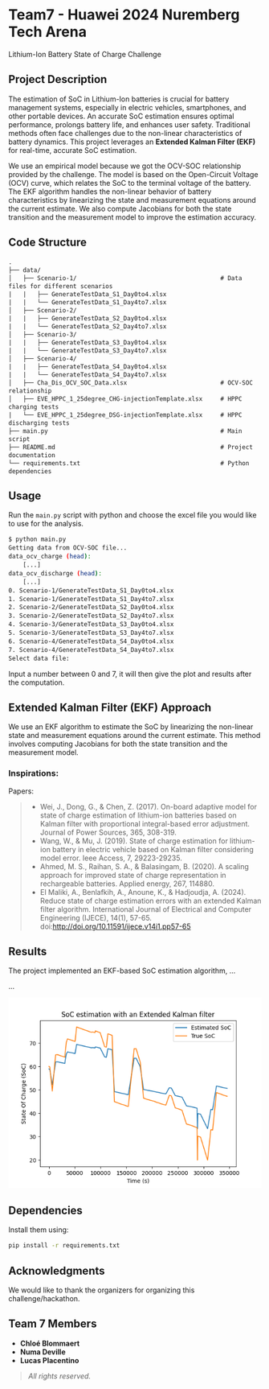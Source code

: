 # Team7 - Huawei 2024 Nuremberg Tech Arena
Lithium-Ion Battery State of Charge Challenge  

## Project Description
The estimation of SoC in Lithium-Ion batteries is crucial for battery management systems, especially in electric vehicles, smartphones, and other portable devices. An accurate SoC estimation ensures optimal performance, prolongs battery life, and enhances user safety. Traditional methods often face challenges due to the non-linear characteristics of battery dynamics. This project leverages an **Extended Kalman Filter (EKF)** for real-time, accurate SoC estimation.  

We use an empirical model because we got the OCV-SOC relationship provided by the challenge. The model is based on the Open-Circuit Voltage (OCV) curve, which relates the SoC to the terminal voltage of the battery. The EKF algorithm handles the non-linear behavior of battery characteristics by linearizing the state and measurement equations around the current estimate. We also compute Jacobians for both the state transition and the measurement model to improve the estimation accuracy.  

## Code Structure
```plaintext
.
├── data/
│   ├── Scenario-1/                                        # Data files for different scenarios
|   |   ├── GenerateTestData_S1_Day0to4.xlsx
|   |   └── GenerateTestData_S1_Day4to7.xlsx
│   ├── Scenario-2/
|   |   ├── GenerateTestData_S2_Day0to4.xlsx
|   |   └── GenerateTestData_S2_Day4to7.xlsx
│   ├── Scenario-3/
|   |   ├── GenerateTestData_S3_Day0to4.xlsx
|   |   └── GenerateTestData_S3_Day4to7.xlsx
│   ├── Scenario-4/
|   |   ├── GenerateTestData_S4_Day0to4.xlsx
|   |   └── GenerateTestData_S4_Day4to7.xlsx
│   ├── Cha_Dis_OCV_SOC_Data.xlsx                          # OCV-SOC relationship
│   ├── EVE_HPPC_1_25degree_CHG-injectionTemplate.xlsx     # HPPC charging tests
|   └── EVE_HPPC_1_25degree_DSG-injectionTemplate.xlsx     # HPPC discharging tests
├── main.py                                                # Main script
├── README.md                                              # Project documentation
└── requirements.txt                                       # Python dependencies
```

## Usage
Run the `main.py` script with python and choose the excel file you would like to use for the analysis.

```bash
$ python main.py
Getting data from OCV-SOC file...
data_ocv_charge (head):
    [...]
data_ocv_discharge (head):
    [...]
0. Scenario-1/GenerateTestData_S1_Day0to4.xlsx
1. Scenario-1/GenerateTestData_S1_Day4to7.xlsx
2. Scenario-2/GenerateTestData_S2_Day0to4.xlsx
3. Scenario-2/GenerateTestData_S2_Day4to7.xlsx
4. Scenario-3/GenerateTestData_S3_Day0to4.xlsx
5. Scenario-3/GenerateTestData_S3_Day4to7.xlsx
6. Scenario-4/GenerateTestData_S4_Day0to4.xlsx
7. Scenario-4/GenerateTestData_S4_Day4to7.xlsx
Select data file: 
```

Input a number between 0 and 7, it will then give the plot and results after the computation.

## Extended Kalman Filter (EKF) Approach
We use an EKF algorithm to estimate the SoC by linearizing the non-linear state and measurement equations around the current estimate. This method involves computing Jacobians for both the state transition and the measurement model.

### Inspirations:
Papers:
> - Wei, J., Dong, G., & Chen, Z. (2017). On-board adaptive model for state of charge estimation of lithium-ion batteries based on Kalman filter with proportional integral-based error adjustment. Journal of Power Sources, 365, 308-319.  
> - Wang, W., & Mu, J. (2019). State of charge estimation for lithium-ion battery in electric vehicle based on Kalman filter considering model error. Ieee Access, 7, 29223-29235.  
> - Ahmed, M. S., Raihan, S. A., & Balasingam, B. (2020). A scaling approach for improved state of charge representation in rechargeable batteries. Applied energy, 267, 114880.  
> - El Maliki, A., Benlafkih, A., Anoune, K., & Hadjoudja, A. (2024). Reduce state of charge estimation errors with an extended Kalman filter algorithm. International Journal of Electrical and Computer Engineering (IJECE), 14(1), 57-65. doi:http://doi.org/10.11591/ijece.v14i1.pp57-65  


## Results
The project implemented an EKF-based SoC estimation algorithm, ...  

...  



![SoC Estimation Plot](Figure_1.png)

## Dependencies
Install them using:  
```bash
pip install -r requirements.txt
```

## Acknowledgments
We would like to thank the organizers for organizing this challenge/hackathon.

## Team 7 Members
- **Chloé Blommaert**
- **Numa Deville**
- **Lucas Placentino**

> _All rights reserved._
